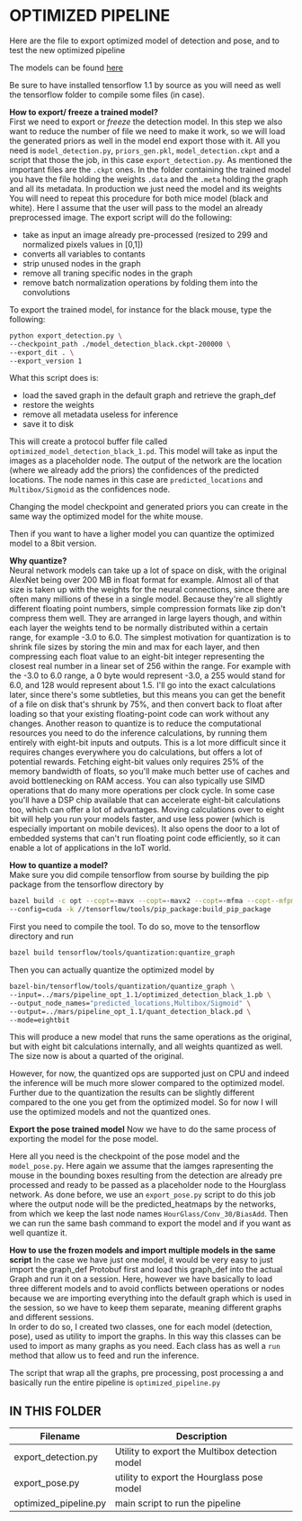 # OPTIMIZED PIPELINE

Here are the file to export optimized model of detection and pose, and to test the new optimized pipeline

The models can be found [here](https://www.dropbox.com/home/team_folder/MARS/D_pipeline_opt_1.1)

Be sure to have installed tensorflow 1.1 by source as you will need as well the tensorflow folder to compile some files (in case).

**How to export/ freeze a trained model?**  
First we need to export or *freeze* the detection model. In this step we also want to reduce the number of file we need to make it work, so we will load the generated priors as well in the model end export those with it. 
All you need is `model_detection.py`, `priors_gen.pkl`, `model_detection.ckpt` and a script that those the job, in this case `export_detection.py`.
As mentioned the important files are the `.ckpt` ones. In the folder containing the trained model you have the file holding the 
weights `.data` and the `.meta` holding the graph and all its metadata. In production we just need the model and its weights
You will need to repeat this procedure for both mice model (black and white). Here I assume that the user will pass to the model an already 
preprocessed image. The export script will do the following:  
  * take as input an image already pre-processed (resized to 299 and normalized pixels values in [0,1])
  * converts all variables to contants
  * strip unused nodes in the graph
  * remove all traning specific nodes in the graph
  * remove batch normalization operations by folding them into the convolutions

To export the trained model, for instance for the black mouse, type the following:
```sh
python export_detection.py \
--checkpoint_path ./model_detection_black.ckpt-200000 \
--export_dit . \
--export_version 1
```
What this script does is:
* load the saved graph in the default graph and retrieve the graph_def
* restore the weights 
* remove all metadata useless for inference 
* save it to disk

This will create a protocol buffer file called `optimized_model_detection_black_1.pd`. This model will take as input
the images as a placeholder node. The output of the network are the location (where we already add the priors) the 
confidences of the predicted locations. The node names in this case are `predicted_locations` and `Multibox/Sigmoid`
as the confidences node.

Changing the model checkpoint and generated priors you can create in the same way the optimized model for the white mouse.

Then if you want to have a ligher model you can quantize the optimized model to a 8bit version.

**Why quantize?**  
Neural network models can take up a lot of space on disk, with the original AlexNet being over 200 MB in float format for
example. Almost all of that size is taken up with the weights for the neural connections, since there are often many 
millions of these in a single model. Because they're all slightly different floating point numbers, simple compression 
formats like zip don't compress them well. They are arranged in large layers though, and within each layer the weights 
tend to be normally distributed within a certain range, for example -3.0 to 6.0. The simplest motivation for quantization 
is to shrink file sizes by storing the min and max for each layer, and then compressing each float value to an eight-bit 
integer representing the closest real number in a linear set of 256 within the range. For example with the -3.0 to 6.0 range,
a 0 byte would represent -3.0, a 255 would stand for 6.0, and 128 would represent about 1.5. I'll go into the exact 
calculations later, since there's some subtleties, but this means you can get the benefit of a file on disk that's shrunk
by 75%, and then convert back to float after loading so that your existing floating-point code can work without any changes.
Another reason to quantize is to reduce the computational resources you need to do the inference calculations, by running
them entirely with eight-bit inputs and outputs. This is a lot more difficult since it requires changes everywhere you 
do calculations, but offers a lot of potential rewards. Fetching eight-bit values only requires 25% of the memory 
bandwidth of floats, so you'll make much better use of caches and avoid bottlenecking on RAM access. You can also 
typically use SIMD operations that do many more operations per clock cycle. In some case you'll have a DSP chip available 
that can accelerate eight-bit calculations too, which can offer a lot of advantages.
Moving calculations over to eight bit will help you run your models faster, and use less power (which is especially 
important on mobile devices). It also opens the door to a lot of embedded systems that can't run floating point code 
efficiently, so it can enable a lot of applications in the IoT world.

**How to quantize a model?**  
Make sure you did compile tensorflow from sourse by building the pip package from the tensorflow directory by 
```sh 
bazel build -c opt --copt=-mavx --copt=-mavx2 --copt=-mfma --copt--mfpmath=both --copt=-msse4.1 --copt=-msse4.2 \
--config=cuda -k //tensorflow/tools/pip_package:build_pip_package
```

First you need to compile the tool. To do so, move to the tensorflow directory and run 
```sh 
bazel build tensorflow/tools/quantization:quantize_graph
```
Then you can actually quantize the optimized model by 
```sh 
bazel-bin/tensorflow/tools/quantization/quantize_graph \
--input=../mars/pipeline_opt_1.1/optimized_detection_black_1.pb \
--output_node_names="predicted_locations,Multibox/Sigmoid" \
--output=../mars/pipeline_opt_1.1/quant_detection_black.pd \
--mode=eightbit
```
This will produce a new model that runs the same operations as the original, but with eight bit calculations internally, 
and all weights quantized as well. The size now is about a quarted of the original.

However, for now, the quantized ops are supported just on CPU and indeed the inference will be much more slower compared to the 
optimized model. Further due to the quantization the results can be slightly different compared to the one you get from the 
optimized model. So for now I will use the optimized models and not the quantized ones.

**Export the pose trained model**
Now we have to do the same process of exporting the model for the pose model.

Here all you need is the checkpoint of the pose model and the `model_pose.py`. Here again we assume that the iamges rapresenting
the mouse in the bounding boxes resulting from the detection are already pre processed and ready to be passed as a placeholder node
to the Hourglass network.
As done before, we use an `export_pose.py` script to do this job where the output node will be the predicted_heatmaps by the
networks, from which we keep the last node names `HourGlass/Conv_30/BiasAdd`.
Then we can run the same bash command to export the model and if you want as well quantize it.

**How to use the frozen models and import multiple models in the same script**
In the case we have just one model, it would be very easy to just import the graph_def Protobuf first and load this graph_def into the actual Graph and run it on a session. Here, however we have basically to load three different models and to avoid conflicts between operations or nodes because we are importing everything into the default graph which is used in the session, so we have to keep them separate, meaning different graphs and different sessions.  
In order to do so, I created two classes, one for each model (detection, pose), used as utility to import the graphs. In this way this classes can be used to import as many graphs as you need. Each class has as well a `run` method that allow us to feed and run the inference.

The script that wrap all the graphs, pre processing, post processing a and basically run the entire pipeline is `optimized_pipeline.py`

## IN THIS FOLDER

|Filename | Description|
|---------|------------|
|export_detection.py | Utility to export the Multibox detection model|
|export_pose.py | utility to export the Hourglass pose model|
|optimized_pipeline.py| main script to run the pipeline|






